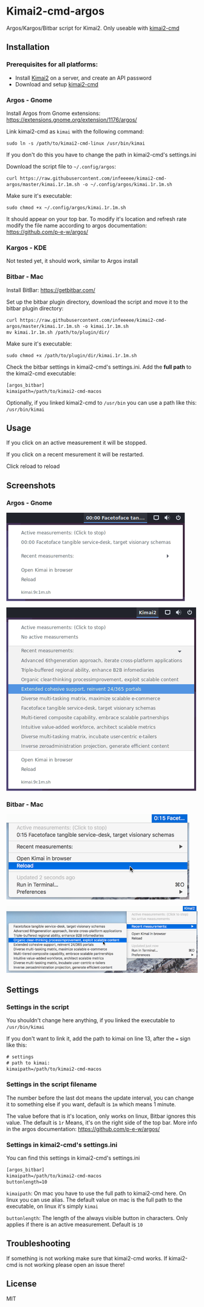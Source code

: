 # Kimai2-cmd-argos

Argos/Kargos/Bitbar script for Kimai2. Only useable with [kimai2-cmd](https://github.com/infeeeee/kimai2-cmd)

## Installation

### Prerequisites for all platforms:

- Install [Kimai2](https://www.kimai.org/) on a server, and create an API password
- Download and setup [kimai2-cmd](https://github.com/infeeeee/kimai2-cmd)

### Argos - Gnome

Install Argos from Gnome extensions: https://extensions.gnome.org/extension/1176/argos/

Link kimai2-cmd as `kimai` with the following command:
```
sudo ln -s /path/to/kimai2-cmd-linux /usr/bin/kimai
```
If you don't do this you have to change the path in kimai2-cmd's settings.ini

Download the script file to `~/.config/argos`:

```
curl https://raw.githubusercontent.com/infeeeee/kimai2-cmd-argos/master/kimai.1r.1m.sh -o ~/.config/argos/kimai.1r.1m.sh
```
Make sure it's executable:
```
sudo chmod +x ~/.config/argos/kimai.1r.1m.sh
```
It should appear on your top bar. To modify it's location and refresh rate modify the file name according to argos documentation: 
https://github.com/p-e-w/argos/

### Kargos - KDE

Not tested yet, it should work, similar to Argos install

### Bitbar - Mac

Install BitBar: https://getbitbar.com/

Set up the bitbar plugin directory, download the script and move it to the bitbar plugin directory:

```
curl https://raw.githubusercontent.com/infeeeee/kimai2-cmd-argos/master/kimai.1r.1m.sh -o kimai.1r.1m.sh
mv kimai.1r.1m.sh /path/to/plugin/dir/
```
Make sure it's executable:
```
sudo chmod +x /path/to/plugin/dir/kimai.1r.1m.sh
```
Check the bitbar settings in kimai2-cmd's settings.ini. Add the **full path** to the kimai2-cmd executable:
```
[argos_bitbar]
kimaipath=/path/to/kimai2-cmd-macos
```
Optionally, if you linked kimai2-cmd to `/usr/bin` you can use a path like this: `/usr/bin/kimai`

## Usage

If you click on an active measurement it will be stopped. 

If you click on a recent mesurement it will be restarted.

Click reload to reload

## Screenshots

### Argos - Gnome

![Argos - active measurement](img/screenshot-argos-active.png)

![Argos - recent measurements](img/screenshot-argos-recent.png)

### Bitbar - Mac

![Bitbar - active measurement](img/screenshot-bitbar-active.png)

![Bitbar - recent measurements](img/screenshot-bitbar-recent.png)

## Settings

### Settings in the script

You shouldn't change here anything, if you linked the executable to `/usr/bin/kimai`

If you don't want to link it, add the path to kimai on line 13, after the `=` sign like this:

```
# settings
# path to kimai:
kimaipath=/path/to/kimai2-cmd-macos
```

### Settings in the script filename

The number before the last dot means the update interval, you can change it to something else if you want, default is `1m` which means 1 minute.

The value before that is it's location, only works on linux, Bitbar ignores this value. The default is `1r` Means, it's on the right side of the top bar. More info in the argos documentation: https://github.com/p-e-w/argos/

### Settings in kimai2-cmd's settings.ini

You can find this settings in kimai2-cmd's settings.ini

```
[argos_bitbar]
kimaipath=/path/to/kimai2-cmd-macos
buttonlength=10
```

`kimaipath`: On mac you have to use the full path to kimai2-cmd here. On linux you can use alias. The default value on mac is the full path to the executable, on linux it's simply `kimai`

`buttonlength`: The length of the always visible button in characters. Only applies if there is an active measurement. Default is `10`

## Troubleshooting

If something is not working make sure that kimai2-cmd works. If kimai2-cmd is not working please open an issue there!

## License

MIT